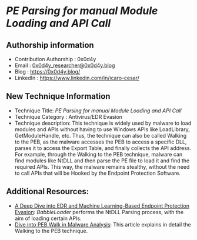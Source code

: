 # *PE Parsing for manual Module Loading and API Call*

## Authorship information
* Contribution Authorship : 0x0d4y
* Email    : 0x0d4y_researcher@0x0d4y.blog
* Blog     : https://0x0d4y.blog/
* LinkedIn : https://www.linkedin.com/in/icaro-cesar/

## New Technique Information

* Technique Title: *PE Parsing for manual Module Loading and API Call*
* Technique Category : Antivirus/EDR Evasion
* Technique description: This technique is widely used by malware to load modules and APIs without having to use Windows APIs like LoadLibrary, GetModuleHandle, etc. Thus, the technique can also be called Walking to the PEB, as the malware accesses the PEB to access a specific DLL, parses it to access the Export Table, and finally collects the API address. For example, through the Walking to the PEB technique, malware can find modules like NtDLL and then parse the PE file to load it and find the required APIs. This way, the malware remains stealthy, without the need to call APIs that will be Hooked by the Endpoint Protection Software.

## Additional Resources:

* [A Deep Dive into EDR and Machine Learning-Based Endpoint Protection Evasion](https://0x0d4y.blog/babbleloader-deep-dive-into-edr-and-machine-learning-based-endpoint-protection-evasion/): *BabbleLoader* performs the NtDLL Parsing process, with the aim of loading certain APIs.
* [Dive into PEB Walk in Malware Analysis](https://fareedfauzi.github.io/2024/07/13/PEB-Walk.html): This article explains in detail the Walking to the PEB technique.

